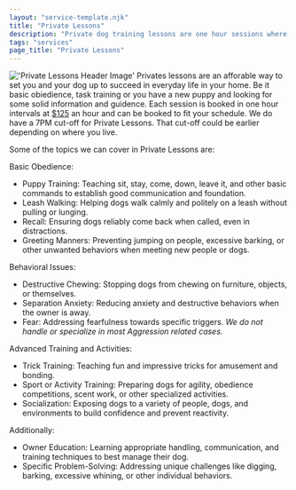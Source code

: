 ```yaml
---
layout: "service-template.njk"
title: "Private Lessons"
description: "Private dog training lessons are one hour sessions where it's just you, me and your dog."
tags: "services"
page_title: "Private Lessons"
---
```


!['Private Lessons Header Image'](https://res.cloudinary.com/ftpta-com/image/upload/v1707510008/20231006_134742_nifbl3.jpg)
Privates lessons are an afforable way to set you and your dog up to succeed in everyday life in your home. Be it basic obiedience, task training or you have a new puppy and looking for some solid information and guidence. Each session is booked in one hour intervals at <ins>$125</ins> an hour and can be booked to fit your schedule. We do have a 7PM cut-off for Private Lessons. That cut-off could be earlier depending on where you live.

Some of the topics we can cover in Private Lessons are:

<span class="text-slate-100 font-bold">Basic Obedience:</span>

- <span class="text-slate-100 font-semibold">Puppy Training</span>: Teaching sit, stay, come, down, leave it, and other basic commands to establish good communication and foundation.
- <span class="text-slate-100 font-semibold">Leash Walking</span>: Helping dogs walk calmly and politely on a leash without pulling or lunging.
- <span class="text-slate-100 font-semibold">Recall</span>: Ensuring dogs reliably come back when called, even in distractions.
- <span class="text-slate-100 font-semibold">Greeting Manners</span>: Preventing jumping on people, excessive barking, or other unwanted behaviors when meeting new people or dogs.

<span class="text-slate-100 font-bold">Behavioral Issues:</span>

- <span class="text-slate-100 font-semibold">Destructive Chewing</span>: Stopping dogs from chewing on furniture, objects, or themselves.
- <span class="text-slate-100 font-semibold">Separation Anxiety</span>: Reducing anxiety and destructive behaviors when the owner is away.
- <span class="text-slate-100 font-semibold">Fear</span>: Addressing fearfulness towards specific triggers. _We do not handle or specialize in most Aggression related cases._

<span class="text-slate-100 font-bold">Advanced Training and Activities:</span>

- <span class="text-slate-100 font-semibold">Trick Training</span>: Teaching fun and impressive tricks for amusement and bonding.
- <span class="text-slate-100 font-semibold">Sport or Activity Training</span>: Preparing dogs for agility, obedience competitions, scent work, or other specialized activities.
- <span class="text-slate-100 font-semibold">Socialization</span>: Exposing dogs to a variety of people, dogs, and environments to build confidence and prevent reactivity.

<span class="text-slate-100 font-bold">Additionally:</span>

- <span class="text-slate-100 font-semibold">Owner Education</span>: Learning appropriate handling, communication, and training techniques to best manage their dog.
- <span class="text-slate-100 font-semibold">Specific Problem-Solving</span>: Addressing unique challenges like digging, barking, excessive whining, or other individual behaviors.
